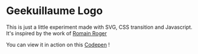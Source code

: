 Geekuillaume Logo
=================

This is just a little experiment made with SVG, CSS transition and Javascript.
It's inspired by the work of [Romain Roger](http://www.romainroger.com/195214/1682507/works/galaxy-type-posters)

You can view it in action on this [Codepen](http://codepen.io/geekuillaume/pen/kFIsg) !
